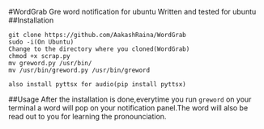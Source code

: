 #WordGrab
Gre word notification for ubuntu
Written and tested for ubuntu
##Installation
```
git clone https://github.com/AakashRaina/WordGrab
sudo -i(On Ubuntu)
Change to the directory where you cloned(WordGrab)
chmod +x scrap.py
mv greword.py /usr/bin/
mv /usr/bin/greword.py /usr/bin/greword

also install pyttsx for audio(pip install pyttsx)
```
##Usage
After the installation is done,everytime you run `greword` on your terminal a word will pop on your notification panel.The word will also be read out to you for learning the pronounciation.
